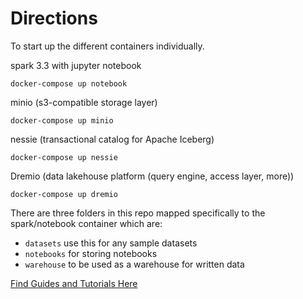 # Directions

To start up the different containers individually.

spark 3.3 with jupyter notebook

```
docker-compose up notebook
```

minio (s3-compatible storage layer)

```
docker-compose up minio
```

nessie (transactional catalog for Apache Iceberg)

```
docker-compose up nessie
```

Dremio (data lakehouse platform (query engine, access layer, more))

```
docker-compose up dremio
```

There are three folders in this repo mapped specifically to the spark/notebook container which are:

- `datasets` use this for any sample datasets
- `notebooks` for storing notebooks
- `warehouse` to be used as a warehouse for written data

[Find Guides and Tutorials Here](https://github.com/developer-advocacy-dremio/quick-guides-from-dremio)
